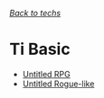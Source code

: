 *[Back to techs](./Techs.md)*
# Ti Basic

- [Untitled RPG](./TiRpg.md)
- [Untitled Rogue-like](./TiRogue.md)
